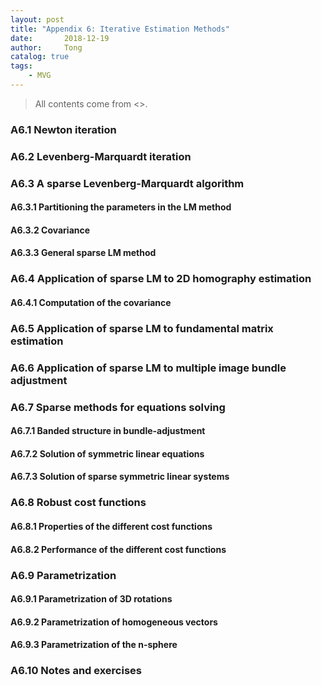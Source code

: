 ```yaml
---
layout: post
title: "Appendix 6: Iterative Estimation Methods"
date:       2018-12-19
author:     Tong
catalog: true
tags:
    - MVG
---
```


> All contents come from <<Multiple View Geometry in Computer Vision>>.

### A6.1 Newton iteration

### A6.2 Levenberg-Marquardt iteration

### A6.3 A sparse Levenberg-Marquardt algorithm

#### A6.3.1 Partitioning the parameters in the LM method

#### A6.3.2 Covariance

#### A6.3.3 General sparse LM method

### A6.4 Application of sparse LM to 2D homography estimation

#### A6.4.1 Computation of the covariance

### A6.5 Application of sparse LM to fundamental matrix estimation

### A6.6 Application of sparse LM to multiple image bundle adjustment

### A6.7 Sparse methods for equations solving

#### A6.7.1 Banded structure in bundle-adjustment

#### A6.7.2 Solution of symmetric linear equations

#### A6.7.3 Solution of sparse symmetric linear systems

### A6.8 Robust cost functions

#### A6.8.1 Properties of the different cost functions

#### A6.8.2 Performance of the different cost functions

### A6.9 Parametrization

#### A6.9.1 Parametrization of 3D rotations

#### A6.9.2 Parametrization of homogeneous vectors

#### A6.9.3 Parametrization of the n-sphere

### A6.10 Notes and exercises
